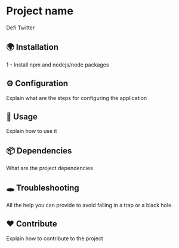 # Project name

Defi Twitter

## 🌍 Installation

1 - Install npm and nodejs/node packages

## ⚙ Configuration

Explain what are the steps for configuring the application

## 👋 Usage

Explain how to use it

## 📦 Dependencies

What are the project dependencies

## 🕳 Troubleshooting

All the help you can provide to avoid falling in a trap or a black hole.

## ❤️ Contribute

Explain how to contribute to the project
